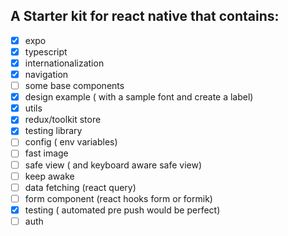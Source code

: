 ## A Starter kit for react native that contains:
- [x] expo
- [x] typescript
- [x] internationalization 
- [x] navigation
- [ ] some base components
- [x] design example ( with a sample font and create a label)
- [x] utils
- [x] redux/toolkit store
- [x] testing library
- [ ] config ( env variables)
- [ ] fast image
- [ ] safe view ( and keyboard aware safe view)
- [ ] keep awake
- [ ] data fetching (react query)
- [ ] form component (react hooks form or formik)
- [x] testing ( automated pre push would be perfect)
- [ ] auth